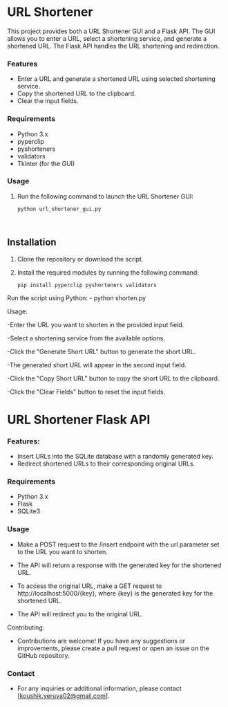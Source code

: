 # URL Shortener

This project provides both a URL Shortener GUI and a Flask API. The GUI allows you to enter a URL, select a shortening service, and generate a shortened URL. The Flask API handles the URL shortening and redirection.

### Features

- Enter a URL and generate a shortened URL using selected shortening service.
- Copy the shortened URL to the clipboard.
- Clear the input fields.

### Requirements

- Python 3.x
- pyperclip
- pyshorteners
- validators
- Tkinter (for the GUI)

### Usage

1. Run the following command to launch the URL Shortener GUI:

   ```shell
   python url_shortener_gui.py



## Installation

1. Clone the repository or download the script.

2. Install the required modules by running the following command:

   ```shell
   pip install pyperclip pyshorteners validators
Run the script using Python:
                   - python shorten.py

Usage:

-Enter the URL you want to shorten in the provided input field.

-Select a shortening service from the available options.

-Click the "Generate Short URL" button to generate the short URL.

-The generated short URL will appear in the second input field.

-Click the "Copy Short URL" button to copy the short URL to the clipboard.

-Click the "Clear Fields" button to reset the input fields.

# URL Shortener Flask API

### Features:
   - Insert URLs into the SQLite database with a randomly generated key.
   - Redirect shortened URLs to their corresponding original URLs.

### Requirements
   - Python 3.x
   - Flask
   - SQLite3
### Usage
 
   - Make a POST request to the /insert endpoint with the url parameter set to 
     the URL you want to shorten.

   - The API will return a response with the generated key for the shortened URL.

   - To access the original URL, make a GET request to 
     http://localhost:5000/{key}, where {key} is the generated key for the 
     shortened URL.

   - The API will redirect you to the original URL.

Contributing:
- Contributions are welcome! If you have any suggestions or improvements, please create a pull request or open an issue on the GitHub repository.

### Contact
- For any inquiries or additional information, please contact [koushik.yeruva02@gmail.com].
